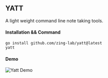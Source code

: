 ## YATT

A light weight command line note taking tools.

#### Installation && Command
```
go install github.com/zing-lab/yatt@latest
yatt
```

#### Demo
![Yatt Demo](https://user-images.githubusercontent.com/7036870/185758103-759f88f0-5c1c-429c-98f9-32388980ff30.gif)
